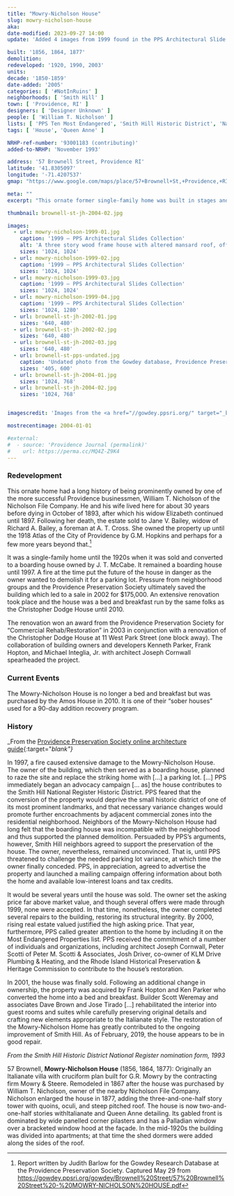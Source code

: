 ```yaml
---
title: "Mowry-Nicholson House"
slug: mowry-nicholson-house
aka:
date-modified: 2023-09-27 14:00
update: 'Added 4 images from 1999 found in the PPS Architectural Slide Collection'

built: '1856, 1864, 1877'
demolition:
redeveloped: '1920, 1990, 2003'
units:
decade: '1850-1859'
date-added: '2005'
categories: [ '#NotInRuins' ]
neighborhoods: [ 'Smith Hill' ]
town: [ 'Providence, RI' ]
designers: [ 'Designer Unknown' ]
people: [ 'William T. Nicholson' ]
lists: [ 'PPS Ten Most Endangered', 'Smith Hill Historic District', 'National Register of Historic Places' ]
tags: [ 'House', 'Queen Anne' ]

NRHP-ref-number: '93001183 (contributing)'
added-to-NRHP: 'November 1993'

address: '57 Brownell Street, Providence RI'
latitude: '41.8305097'
longitude: '-71.4207537'
gmap: "https://www.google.com/maps/place/57+Brownell+St,+Providence,+RI+02908/@41.8305097,-71.4207537,17z/data=!3m1!4b1!4m5!3m4!1s0x89e4450556e8fc5f:0xcbcbb2ee2486ff9e!8m2!3d41.8305097!4d-71.418565"

meta: ""
excerpt: "This ornate former single-family home was built in stages and owned by two prominent business people that almost succumbed to the wrecking ball"

thumbnail: brownell-st-jh-2004-02.jpg

images:
  - url: mowry-nicholson-1999-01.jpg
    caption: '1999 — PPS Architectural Slides Collection'
    alt: 'A three story wood frame house with altered mansard roof, off center porch, and off center tower. Once a private residence, the home was converted to a bed and breakfast for some time.'
    sizes: '1024, 1024'
  - url: mowry-nicholson-1999-02.jpg
    caption: '1999 — PPS Architectural Slides Collection'
    sizes: '1024, 1024'
  - url: mowry-nicholson-1999-03.jpg
    caption: '1999 — PPS Architectural Slides Collection'
    sizes: '1024, 1024'
  - url: mowry-nicholson-1999-04.jpg
    caption: '1999 — PPS Architectural Slides Collection'
    sizes: '1024, 1280'
  - url: brownell-st-jh-2002-01.jpg
    sizes: '640, 480'
  - url: brownell-st-jh-2002-02.jpg
    sizes: '640, 480'
  - url: brownell-st-jh-2002-03.jpg
    sizes: '640, 480'
  - url: brownell-st-pps-undated.jpg
    caption: 'Undated photo from the Gowdey database, Providence Preservation Society'
    sizes: '405, 600'
  - url: brownell-st-jh-2004-01.jpg
    sizes: '1024, 768'
  - url: brownell-st-jh-2004-02.jpg
    sizes: '1024, 768'


imagescredit: 'Images from the <a href="//gowdey.ppsri.org/" target="_blank">Gowdey database</a> and the <a href="//drive.google.com/drive/folders/144XfDEMR4o2mbyBVuJOheUrV2_RnpJFJ?fbclid=IwAR33GXXFcnzecIouWwCmOlhp6S6NFidZKnetyJc0S1pYHeCZdrOAD1aIQhw" target="_blank">PPS Architectural Slides Collection</a>'

mostrecentimage: 2004-01-01

#external:
#  - source: 'Providence Journal (permalink)'
#    url: https://perma.cc/MQ4Z-Z9K4
---
```


### Redevelopment

This ornate home had a long history of being prominently owned by one of the more successful Providence businessmen, William T. Nicholson of the Nicholson File Company. He and his wife lived here for about 30 years before dying in October of 1893, after which his widow Elizabeth continued until 1897. Following her death, the estate sold to Jane V. Bailey, widow of Richard A. Bailey, a foreman at A. T. Cross. She owned the property up until the 1918 Atlas of the City of Providence by G.M. Hopkins and perhaps for a few more years beyond that.[^1]

[^1]: Report written by Judith Barlow for the Gowdey Research Database at the Providence Preservation Society. Captured May 29 from https://gowdey.ppsri.org/gowdey/Brownell%20Street/57%20Brownell%20Street%20-%20MOWRY-NICHOLSON%20HOUSE.pdf

It was a single-family home until the 1920s when it was sold and converted to a boarding house owned by J. T. McCabe. It remained a boarding house until 1997. A fire at the time put the future of the house in danger as the owner wanted to demolish it for a parking lot. Pressure from neighborhood groups and the Providence Preservation Society ultimately saved the building which led to a sale in 2002 for $175,000. An extensive renovation took place and the house was a bed and breakfast run by the same folks as the Christopher Dodge House until 2010.

The renovation won an award from the Providence Preservation Society for “Commercial Rehab/Restoration” in 2003 in conjunction with a renovation of the Christopher Dodge House at 11 West Park Street (one block away). The collaboration of building owners and developers Kenneth Parker, Frank Hopton, and Michael Integlia, Jr. with architect Joseph Cornwall spearheaded the project.


### Current Events

The Mowry-Nicholson House is no longer a bed and breakfast but was purchased by the Amos House in 2010. It is one of their “sober houses” used for a 90-day addition recovery program.


### History

_From the [Providence Preservation Society online architecture guide](//guide.ppsri.org/property/mowry-nicholson-house){:target="_blank"}_

In 1997, a fire caused extensive damage to the Mowry-Nicholson House. The owner of the building, which then served as a boarding house, planned to raze the site and replace the striking home with […] a parking lot. […] PPS immediately began an advocacy campaign [… as] the house contributes to the Smith Hill National Register Historic District. PPS feared that the conversion of the property would deprive the small historic district of one of its most prominent landmarks, and that necessary variance changes would promote further encroachments by adjacent commercial zones into the residential neighborhood. Neighbors of the Mowry-Nicholson House had long felt that the boarding house was incompatible with the neighborhood and thus supported the planned demolition. Persuaded by PPS’s arguments, however, Smith Hill neighbors agreed to support the preservation of the house. The owner, nevertheless, remained unconvinced. That is, until PPS threatened to challenge the needed parking lot variance, at which time the owner finally conceded. PPS, in appreciation, agreed to advertise the property and launched a mailing campaign offering information about both the home and available low-interest loans and tax credits.

It would be several years until the house was sold. The owner set the asking price far above market value, and though several offers were made through 1999, none were accepted. In that time, nonetheless, the owner completed several repairs to the building, restoring its structural integrity. By 2000, rising real estate valued justified the high asking price. That year, furthermore, PPS called greater attention to the home by including it on the Most Endangered Properties list. PPS received the commitment of a number of individuals and organizations, including architect Joseph Cornwall, Peter Scotti of Peter M. Scotti & Associates, Josh Driver, co-owner of KLM Drive Plumbing & Heating, and the Rhode Island Historical Preservation & Heritage Commission to contribute to the house’s restoration.

In 2001, the house was finally sold. Following an additional change in ownership, the property was acquired by Frank Hopton and Ken Parker who converted the home into a bed and breakfast. Builder Scott Weremay and associates Dave Brown and Jose Tirado […] rehabilitated the interior into guest rooms and suites while carefully preserving original details and crafting new elements appropriate to the Italianate style. The restoration of the Mowry-Nicholson Home has greatly contributed to the ongoing improvement of Smith Hill. As of February, 2019, the house appears to be in good repair.


_From the Smith Hill Historic District National Register nomination form, 1993_

57 Brownell, **Mowry-Nicholson House** (1856, 1864, 1877): Originally an Italianate villa with cruciform plan built for G.R. Mowry by the contracting firm Mowry & Steere. Remodeled in 1867 after the house was purchased by William T. Nicholson, owner of the nearby Nicholson File Company. Nicholson enlarged the house in 1877, adding the three-and-one-half story tower with quoins, oculi, and steep pitched roof. The house is now two-and-one-half stories withItalianate and Queen Anne detailing. Its gabled front is dominated by wide panelled corner pilasters and has a Palladian window over a bracketed window hood at the façade. In the mid-1920s the building was divided into apartments; at that time the shed dormers were added along the sides of the roof.
